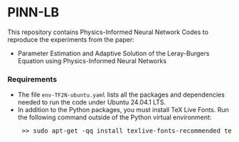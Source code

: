 # PINN-LB
This repository contains Physics-Informed Neural Network Codes to reproduce the experiments from the paper:
- Parameter Estimation and Adaptive Solution of the Leray-Burgers Equation using Physics-Informed Neural Networks 

### Requirements
- The file `env-TF2N-ubuntu.yaml` lists all the packages and dependencies needed to run the code under Ubuntu 24.04.1 LTS.
- In addition to the Python packages, you must install TeX Live Fonts. Run the following command outside of the Python virtual environment:
  <pre> >> sudo apt-get -qq install texlive-fonts-recommended texlive-fonts-extra cm-super dvipng </pre>
